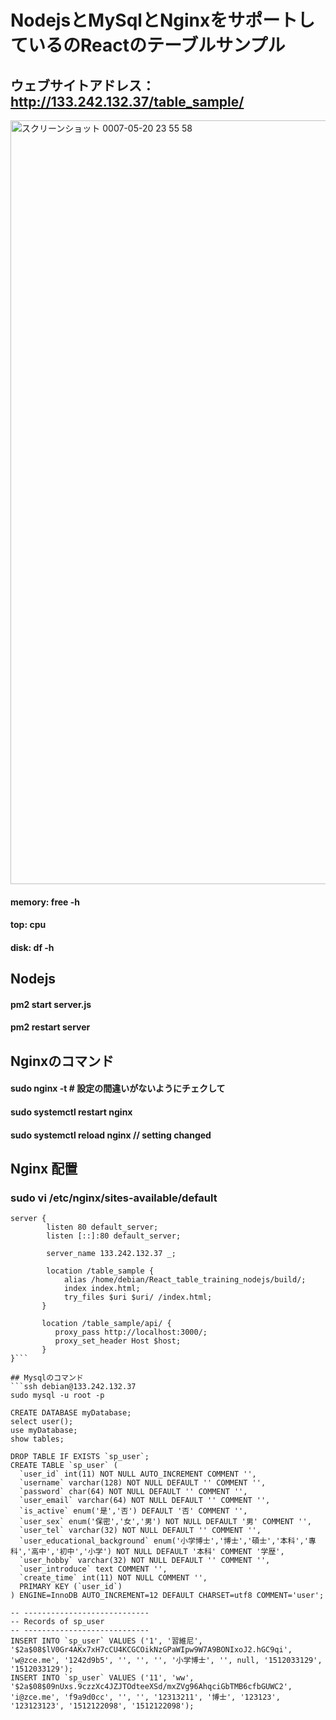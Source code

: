 # NodejsとMySqlとNginxをサポートしているのReactのテーブルサンプル

## ウェブサイトアドレス： http://133.242.132.37/table_sample/
<img width="1222" alt="スクリーンショット 0007-05-20 23 55 58" src="https://github.com/user-attachments/assets/30720c9a-d86b-413c-b8cd-2fe2bb018119" />

#### memory: free -h
#### top: cpu
#### disk: df -h

## Nodejs
#### pm2 start server.js
#### pm2 restart server

## Nginxのコマンド
#### sudo nginx -t  # 設定の間違いがないようにチェクして
#### sudo systemctl restart nginx
#### sudo systemctl reload nginx // setting changed

## Nginx 配置
### sudo vi /etc/nginx/sites-available/default
```
server {
        listen 80 default_server;
        listen [::]:80 default_server;

        server_name 133.242.132.37 _;

        location /table_sample {
            alias /home/debian/React_table_training_nodejs/build/;
            index index.html;
            try_files $uri $uri/ /index.html;
       }

       location /table_sample/api/ {
          proxy_pass http://localhost:3000/;
          proxy_set_header Host $host;
       }
}```

## Mysqlのコマンド
```ssh debian@133.242.132.37
sudo mysql -u root -p

CREATE DATABASE myDatabase;
select user();
use myDatabase;
show tables;

DROP TABLE IF EXISTS `sp_user`;
CREATE TABLE `sp_user` (
  `user_id` int(11) NOT NULL AUTO_INCREMENT COMMENT '',
  `username` varchar(128) NOT NULL DEFAULT '' COMMENT '',
  `password` char(64) NOT NULL DEFAULT '' COMMENT '',
  `user_email` varchar(64) NOT NULL DEFAULT '' COMMENT '',
  `is_active` enum('是','否') DEFAULT '否' COMMENT '',
  `user_sex` enum('保密','女','男') NOT NULL DEFAULT '男' COMMENT '',
  `user_tel` varchar(32) NOT NULL DEFAULT '' COMMENT '',
  `user_educational_background` enum('小学博士','博士','碩士','本科','專科','高中','初中','小学') NOT NULL DEFAULT '本科' COMMENT '学歴',
  `user_hobby` varchar(32) NOT NULL DEFAULT '' COMMENT '',
  `user_introduce` text COMMENT '',
  `create_time` int(11) NOT NULL COMMENT '',
  PRIMARY KEY (`user_id`)
) ENGINE=InnoDB AUTO_INCREMENT=12 DEFAULT CHARSET=utf8 COMMENT='user';

-- ----------------------------
-- Records of sp_user
-- ----------------------------
INSERT INTO `sp_user` VALUES ('1', '習維尼', '$2a$08$lV0Gr4AKx7xH7cCU4KCGCOikNzGPaWIpw9W7A9BONIxoJ2.hGC9qi', 'w@zce.me', '1242d9b5', '', '', '', '小学博士', '', null, '1512033129', '1512033129');
INSERT INTO `sp_user` VALUES ('11', 'ww', '$2a$08$09nUxs.9czzXc4JZJTOdteeXSd/mxZVg96AhqciGbTMB6cfbGUWC2', 'i@zce.me', 'f9a9d0cc', '', '', '12313211', '博士', '123123', '123123123', '1512122098', '1512122098');
```
